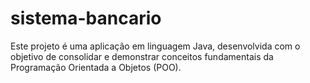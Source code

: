 # sistema-bancario
Este projeto é uma aplicação em linguagem Java, desenvolvida com o objetivo de consolidar e demonstrar conceitos fundamentais da Programação Orientada a Objetos (POO).
